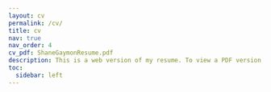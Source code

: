 ```yaml
---
layout: cv
permalink: /cv/
title: cv
nav: true
nav_order: 4
cv_pdf: ShaneGaymonResume.pdf
description: This is a web version of my resume. To view a PDF version, select the PDF icon on the top right of this page.
toc:
  sidebar: left
---
```


